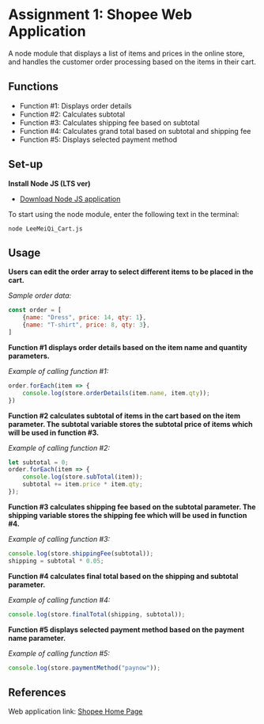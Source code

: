 # Assignment 1: Shopee Web Application

A node module that displays a list of items and prices in the online store, and handles the customer order processing based on the items in their cart.

## Functions

- Function #1: Displays order details
- Function #2: Calculates subtotal
- Function #3: Calculates shipping fee based on subtotal
- Function #4: Calculates grand total based on subtotal and shipping fee
- Function #5: Displays selected payment method

## Set-up

**Install Node JS (LTS ver)**  
- [Download Node JS application](https://nodejs.org/en/)

To start using the node module, enter the following text in the terminal:
```
node LeeMeiQi_Cart.js
```

## Usage

**Users can edit the order array to select different items to be placed in the cart.**

*Sample order data:*
```js
const order = [
    {name: "Dress", price: 14, qty: 1},
    {name: "T-shirt", price: 8, qty: 3},
]
```

**Function #1 displays order details based on the item name and quantity parameters.**

*Example of calling function #1:*
```js
order.forEach(item => {
    console.log(store.orderDetails(item.name, item.qty));
})
```

**Function #2 calculates subtotal of items in the cart based on the item parameter. The subtotal variable stores the subtotal price of items which will be used in function #3.**

*Example of calling function #2:*
```js
let subtotal = 0;
order.forEach(item => {
    console.log(store.subTotal(item));
    subtotal += item.price * item.qty;
});
```

**Function #3 calculates shipping fee based on the subtotal parameter. The shipping variable stores the shipping fee which will be used in function #4.**

*Example of calling function #3:*
```js
console.log(store.shippingFee(subtotal));
shipping = subtotal * 0.05;
```

**Function #4 calculates final total based on the shipping and subtotal parameter.**

*Example of calling function #4:*
```js
console.log(store.finalTotal(shipping, subtotal));
```

**Function #5 displays selected payment method based on the payment name parameter.**

*Example of calling function #5:*
```js
console.log(store.paymentMethod("paynow"));
```

## References
Web application link: [Shopee Home Page](https://shopee.sg/)